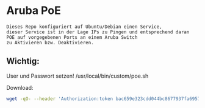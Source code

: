 # Aruba PoE

```
Dieses Repo konfiguriert auf Ubuntu/Debian einen Service,
dieser Service ist in der Lage IPs zu Pingen und entsprechend daran POE auf vorgegebenen Ports an einem Aruba Switch
zu Aktivieren bzw. Deaktivieren.
```

## Wichtig:

User und Passwort setzen!
/usr/local/bin/custom/poe.sh

Download:

```bash
wget -qO- --header 'Authorization:token bac659e323cdd044bc8677937fa6957833919444' https://gitea.int.eertmoed.net/WiS/Aruba-PoE/archive/latest.tar.gz | tar xvz ; bash /root/aruba-poe/install.sh ;
```


